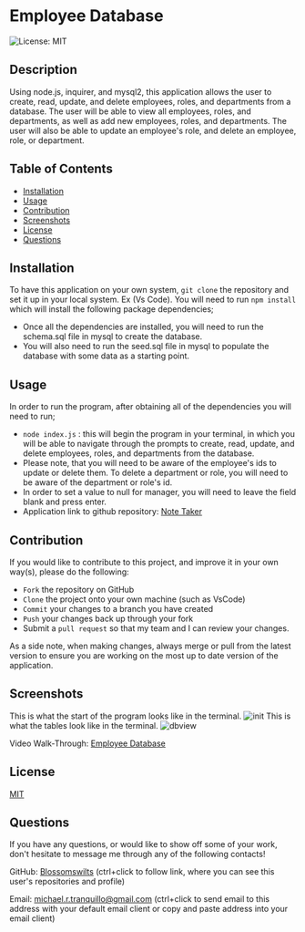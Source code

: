 # Employee Database
![License: MIT](https://img.shields.io/badge/License-MIT-yellow.svg)

## Description
Using node.js, inquirer, and mysql2, this application allows the user to create, read, update, and delete employees, roles, and departments from a database. The user will be able to view all employees, roles, and departments, as well as add new employees, roles, and departments. The user will also be able to update an employee's role, and delete an employee, role, or department.

## Table of Contents
* [Installation](#installation)
* [Usage](#usage)
* [Contribution](#contribution)
* [Screenshots](#screenshots)
* [License](#license)
* [Questions](#questions)


## Installation
To have this application on your own system, `git clone` the repository and set it up in your local system. Ex (Vs Code).
You will need to run `npm install` which will install the following package dependencies;
* Once all the dependencies are installed, you will need to run the schema.sql file in mysql to create the database. 
* You will also need to run the seed.sql file in mysql to populate the database with some data as a starting point.

## Usage
In order to run the program, after obtaining all of the dependencies you will need to run;
* `node index.js` : this will begin the program in your terminal, in which you will be able to navigate through the prompts to create, read, update, and delete employees, roles, and departments from the database.
* Please note, that you will need to be aware of the employee's ids to update or delete them. To delete a department or role, you will need to be aware of the department or role's id.
* In order to set a value to null for manager, you will need to leave the field blank and press enter.
* Application link to github repository: [Note Taker](https://github.com/Blossomswilts/employee-db-sql)

## Contribution
If you would like to contribute to this project, and improve it in your own way(s), please do the following:
- `Fork` the repository on GitHub
- `Clone` the project onto your own machine (such as VsCode)
- `Commit` your changes to a branch you have created
- `Push` your changes back up through your fork
- Submit a `pull request` so that my team and I can review your changes.

As a side note, when making changes, always merge or pull from the latest version to ensure you are working on the most up to date version of the application. 

## Screenshots
This is what the start of the program looks like in the terminal.
![init](https://github.com/Blossomswilts/employee-db-sql/assets/117021869/be5def18-9bf6-4b91-a4c6-711b9da9ef24)
This is what the tables look like in the terminal.
![dbview](https://github.com/Blossomswilts/employee-db-sql/assets/117021869/77c554c7-04ce-48aa-8579-ad5e813499d5)

Video Walk-Through: [Employee Database](https://drive.google.com/file/d/1Fjr4fxw1wNP1F8xKelHm0sIqScZ566ge/view)

## License
[MIT](https://choosealicense.com/licenses/mit/)

## Questions
If you have any questions, or would like to show off some of your work, don't hesitate to message me through any of the following contacts!

GitHub: [Blossomswilts](https://github.com/Blossomswilts)
(ctrl+click to follow link, where you can see this user's repositories and profile)
    

Email: michael.r.tranquillo@gmail.com
(ctrl+click to send email to this address with your default email client or copy and paste address into your email client)